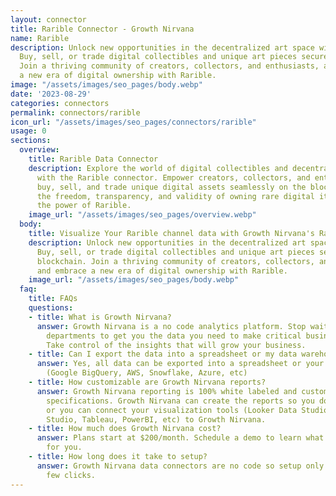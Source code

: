 ```yaml
---
layout: connector
title: Rarible Connector - Growth Nirvana
name: Rarible
description: Unlock new opportunities in the decentralized art space with Rarible.
  Buy, sell, or trade digital collectibles and unique art pieces securely on the blockchain.
  Join a thriving community of creators, collectors, and enthusiasts, and embrace
  a new era of digital ownership with Rarible.
image: "/assets/images/seo_pages/body.webp"
date: '2023-08-29'
categories: connectors
permalink: connectors/rarible
icon_url: "/assets/images/seo_pages/connectors/rarible"
usage: 0
sections:
  overview:
    title: Rarible Data Connector
    description: Explore the world of digital collectibles and decentralized art marketplaces
      with the Rarible connector. Empower creators, collectors, and enthusiasts to
      buy, sell, and trade unique digital assets seamlessly on the blockchain. Experience
      the freedom, transparency, and validity of owning rare digital items, all through
      the power of Rarible.
    image_url: "/assets/images/seo_pages/overview.webp"
  body:
    title: Visualize Your Rarible channel data with Growth Nirvana's Rarible Connector
    description: Unlock new opportunities in the decentralized art space with Rarible.
      Buy, sell, or trade digital collectibles and unique art pieces securely on the
      blockchain. Join a thriving community of creators, collectors, and enthusiasts,
      and embrace a new era of digital ownership with Rarible.
    image_url: "/assets/images/seo_pages/body.webp"
  faq:
    title: FAQs
    questions:
    - title: What is Growth Nirvana?
      answer: Growth Nirvana is a no code analytics platform. Stop waiting for other
        departments to get you the data you need to make critical business decisions.
        Take control of the insights that will grow your business.
    - title: Can I export the data into a spreadsheet or my data warehouse?
      answer: Yes, all data can be exported into a spreadsheet or your data warehouse
        (Google BigQuery, AWS, Snowflake, Azure, etc)
    - title: How customizable are Growth Nirvana reports?
      answer: Growth Nirvana reporting is 100% white labeled and customized to your
        specifications. Growth Nirvana can create the reports so you don’t have to
        or you can connect your visualization tools (Looker Data Studio/Google Data
        Studio, Tableau, PowerBI, etc) to Growth Nirvana.
    - title: How much does Growth Nirvana cost?
      answer: Plans start at $200/month. Schedule a demo to learn what plan is best
        for you.
    - title: How long does it take to setup?
      answer: Growth Nirvana data connectors are no code so setup only requires a
        few clicks.
---
```

